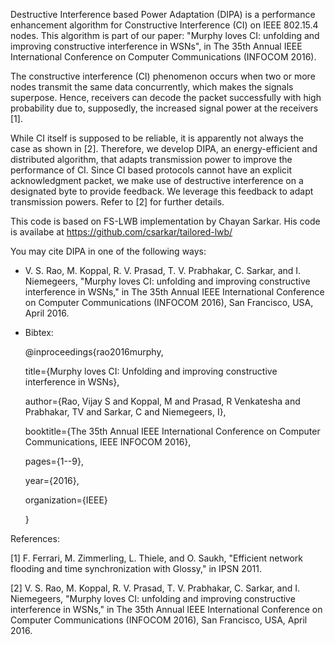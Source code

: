 Destructive Interference based Power Adaptation (DIPA) is a performance enhancement algorithm for Constructive Interference (CI) on IEEE 802.15.4 nodes. This algorithm is part of our paper: "Murphy loves CI: unfolding and improving constructive interference in WSNs", in The 35th Annual IEEE International Conference on Computer Communications (INFOCOM 2016).

The constructive interference (CI) phenomenon occurs when two or more nodes transmit the same data concurrently, which makes the signals superpose. Hence, receivers can decode the packet successfully with high probability due to, supposedly, the increased signal power at the receivers [1]. 

While CI itself is supposed to be reliable, it is apparently not always the case as shown in [2]. Therefore, we develop DIPA,  an energy-efficient and distributed algorithm, that adapts transmission power to improve the performance of CI. Since CI based protocols cannot have an explicit acknowledgment packet, we make use of destructive interference on a designated byte to provide feedback. We leverage this feedback to adapt transmission powers. Refer to [2] for further details.

This code is based on FS-LWB implementation by Chayan Sarkar. His code is availabe at https://github.com/csarkar/tailored-lwb/

You may cite DIPA in one of the following ways:
* V. S. Rao, M. Koppal, R. V. Prasad, T. V. Prabhakar, C. Sarkar, and I. Niemegeers, "Murphy loves CI: unfolding and improving constructive interference in WSNs," in The 35th Annual IEEE International Conference on Computer Communications (INFOCOM 2016), San Francisco,
USA, April 2016.
* Bibtex:

     @inproceedings{rao2016murphy,
     
     title={Murphy loves CI: Unfolding and improving constructive interference in WSNs},
     
     author={Rao, Vijay S and Koppal, M and Prasad, R Venkatesha and Prabhakar, TV and Sarkar, C and Niemegeers, I},
     
     booktitle={The 35th Annual IEEE International Conference on Computer Communications, IEEE INFOCOM 2016},
     
     pages={1--9}, 
     
     year={2016}, 
     
     organization={IEEE}
     
     }

References:

[1] F. Ferrari, M. Zimmerling, L. Thiele, and O. Saukh, "Efficient network flooding and time synchronization with Glossy," in IPSN 2011.

[2] V. S. Rao, M. Koppal, R. V. Prasad, T. V. Prabhakar, C. Sarkar, and I. Niemegeers, "Murphy loves CI: unfolding and improving constructive interference in WSNs," in The 35th Annual IEEE International Conference on Computer Communications (INFOCOM 2016), San Francisco, USA, April 2016.
